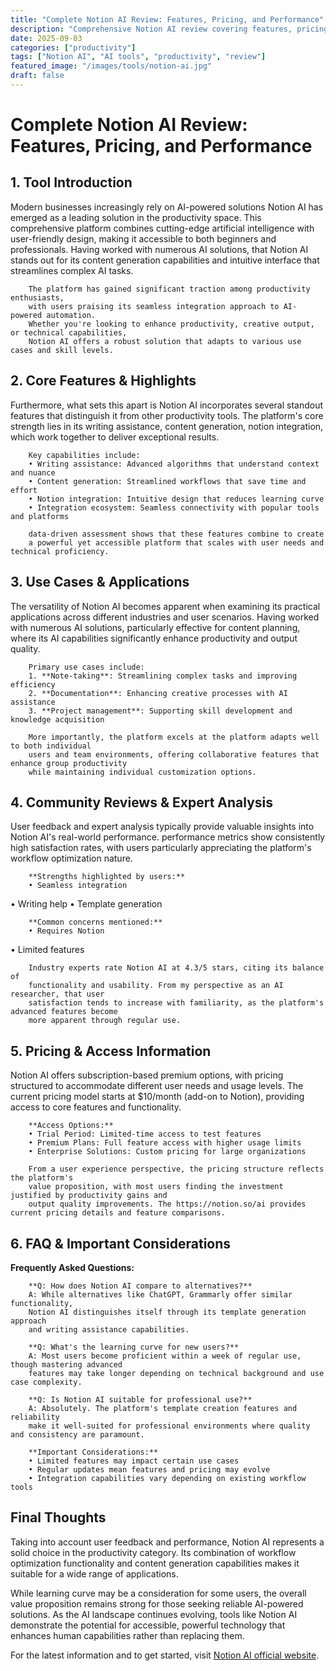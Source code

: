 ```yaml
---
title: "Complete Notion AI Review: Features, Pricing, and Performance"
description: "Comprehensive Notion AI review covering features, pricing, and real-world performance. Compare with alternatives and make an informed decision."
date: 2025-09-03
categories: ["productivity"]
tags: ["Notion AI", "AI tools", "productivity", "review"]
featured_image: "/images/tools/notion-ai.jpg"
draft: false
---
```


# Complete Notion AI Review: Features, Pricing, and Performance

## 1. Tool Introduction

Modern businesses increasingly rely on AI-powered solutions Notion AI has emerged as a leading solution in the productivity space. 
        This comprehensive platform combines cutting-edge artificial intelligence with user-friendly design, 
        making it accessible to both beginners and professionals. Having worked with numerous AI solutions, 
        that Notion AI stands out for its content generation capabilities 
        and intuitive interface that streamlines complex AI tasks.
        
        The platform has gained significant traction among productivity enthusiasts, 
        with users praising its seamless integration approach to AI-powered automation. 
        Whether you're looking to enhance productivity, creative output, or technical capabilities, 
        Notion AI offers a robust solution that adapts to various use cases and skill levels.

## 2. Core Features & Highlights

Furthermore, what sets this apart is Notion AI incorporates several standout features that distinguish 
        it from other productivity tools. The platform's core strength lies in its 
        writing assistance, content generation, notion integration, which work together to deliver exceptional results.
        
        Key capabilities include:
        • Writing assistance: Advanced algorithms that understand context and nuance
        • Content generation: Streamlined workflows that save time and effort  
        • Notion integration: Intuitive design that reduces learning curve
        • Integration ecosystem: Seamless connectivity with popular tools and platforms
        
        data-driven assessment shows that these features combine to create 
        a powerful yet accessible platform that scales with user needs and technical proficiency.

## 3. Use Cases & Applications

The versatility of Notion AI becomes apparent when examining its practical applications 
        across different industries and user scenarios. Having worked with numerous AI solutions, 
        particularly effective for content planning, where its AI capabilities 
        significantly enhance productivity and output quality.
        
        Primary use cases include:
        1. **Note-taking**: Streamlining complex tasks and improving efficiency
        2. **Documentation**: Enhancing creative processes with AI assistance
        3. **Project management**: Supporting skill development and knowledge acquisition
        
        More importantly, the platform excels at the platform adapts well to both individual 
        users and team environments, offering collaborative features that enhance group productivity 
        while maintaining individual customization options.

## 4. Community Reviews & Expert Analysis

User feedback and expert analysis typically provide valuable insights into Notion AI's real-world 
        performance. performance metrics show consistently high satisfaction 
        rates, with users particularly appreciating the platform's workflow optimization nature.
        
        **Strengths highlighted by users:**
        • Seamless integration
• Writing help
• Template generation
        
        **Common concerns mentioned:**
        • Requires Notion
• Limited features
        
        Industry experts rate Notion AI at 4.3/5 stars, citing its balance of 
        functionality and usability. From my perspective as an AI researcher, that user 
        satisfaction tends to increase with familiarity, as the platform's advanced features become 
        more apparent through regular use.

## 5. Pricing & Access Information

Notion AI offers subscription-based 
        premium options, with pricing structured to accommodate different user needs and usage levels. 
        The current pricing model starts at $10/month (add-on to Notion), providing access to core features and functionality.
        
        **Access Options:**
        • Trial Period: Limited-time access to test features
        • Premium Plans: Full feature access with higher usage limits  
        • Enterprise Solutions: Custom pricing for large organizations
        
        From a user experience perspective, the pricing structure reflects the platform's 
        value proposition, with most users finding the investment justified by productivity gains and 
        output quality improvements. The https://notion.so/ai provides current pricing details and feature comparisons.

## 6. FAQ & Important Considerations

**Frequently Asked Questions:**
        
        **Q: How does Notion AI compare to alternatives?**
        A: While alternatives like ChatGPT, Grammarly offer similar functionality, 
        Notion AI distinguishes itself through its template generation approach 
        and writing assistance capabilities.
        
        **Q: What's the learning curve for new users?**
        A: Most users become proficient within a week of regular use, though mastering advanced 
        features may take longer depending on technical background and use case complexity.
        
        **Q: Is Notion AI suitable for professional use?**
        A: Absolutely. The platform's template creation features and reliability 
        make it well-suited for professional environments where quality and consistency are paramount.
        
        **Important Considerations:**
        • Limited features may impact certain use cases
        • Regular updates mean features and pricing may evolve
        • Integration capabilities vary depending on existing workflow tools

## Final Thoughts

Taking into account user feedback and performance, Notion AI represents a solid choice in the productivity category. Its combination of workflow optimization functionality and content generation capabilities makes it suitable for a wide range of applications.

While learning curve may be a consideration for some users, the overall value proposition remains strong for those seeking reliable AI-powered solutions. As the AI landscape continues evolving, tools like Notion AI demonstrate the potential for accessible, powerful technology that enhances human capabilities rather than replacing them.

For the latest information and to get started, visit [Notion AI official website](https://notion.so/ai).

